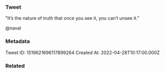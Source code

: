 ### Tweet
"It’s the nature of truth that once you see it, you can’t unsee it."

@naval

### Metadata
Tweet ID: 1519621696117899264
Created At: 2022-04-28T10:17:00.000Z

### Related

